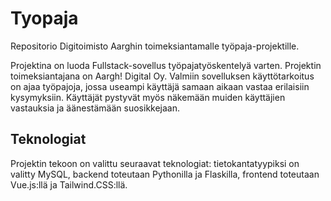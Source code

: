 # Tyopaja
Repositorio Digitoimisto Aarghin toimeksiantamalle työpaja-projektille.


Projektina on luoda Fullstack-sovellus työpajatyöskentelyä varten. Projektin toimeksiantajana on Aargh! Digital Oy. Valmiin sovelluksen käyttötarkoitus on ajaa työpajoja, jossa useampi käyttäjä samaan aikaan vastaa erilaisiin kysymyksiin. Käyttäjät pystyvät myös näkemään muiden käyttäjien vastauksia ja äänestämään suosikkejaan.

## Teknologiat

Projektin tekoon on valittu seuraavat teknologiat: tietokantatyypiksi on valitty MySQL, backend toteutaan Pythonilla ja Flaskilla, frontend toteutaan Vue.js:llä ja Tailwind.CSS:llä.

